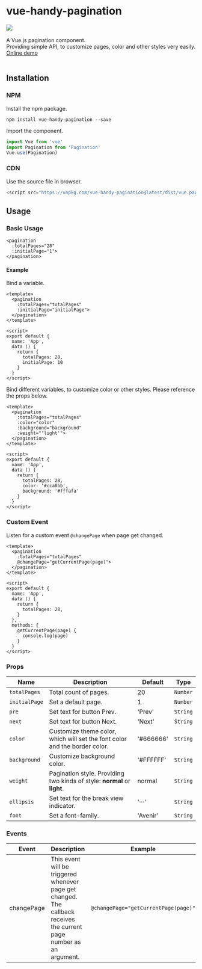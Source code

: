 # vue-handy-pagination
[![](https://img.shields.io/badge/npm-v0.1.1-green)](https://www.npmjs.com/package/vue-handy-pagination)
<br>
<br>
A Vue.js pagination component.<br>
Providing simple API, to customize pages, color and other styles very easily.<br>
[Online demo](https://codepen.io/chelseachel/full/JjYQOZj) <br>
<br>

## Installation
### NPM
Install the npm package.
```
npm install vue-handy-pagination --save
```
Import the component. 
```js
import Vue from 'vue'
import Pagination from 'Pagination'
Vue.use(Pagination)
```
### CDN
Use the source file in browser.
```js
<script src="https://unpkg.com/vue-handy-pagination@latest/dist/vue.pagination.js"></script>
```
## Usage
### Basic Usage
```vue
<pagination 
  :totalPages="28"
  :initialPage="1">
</pagination>
```
#### Example
Bind a variable.
```vue
<template>
  <pagination 
    :totalPages="totalPages"
    :initialPage="initialPage">
  </pagination>
</template>

<script>
export default {
  name: 'App',
  data () {
    return {
      totalPages: 28,
      initialPage: 10
    }
  }
</script>
```
Bind different variables, to customize color or other styles. Please reference the props below.
```vue
<template>
  <pagination 
    :totalPages="totalPages"
    :color="color"
    :background="background"
    :weight="'light'">
  </pagination>
</template>

<script>
export default {
  name: 'App',
  data () {
    return {
      totalPages: 28,
      color: '#cca8bb',
      background: '#fffafa'
    }
  }
</script>
```
### Custom Event
Listen for a custom event ```@changePage``` when page get changed.
```vue
<template>
  <pagination 
    :totalPages="totalPages"
    @changePage="getCurrentPage(page)">
  </pagination>
</template>

<script>
export default {
  name: 'App',
  data () {
    return {
      totalPages: 28,
    }
  },
  methods: {
    getCurrentPage(page) {
      console.log(page)
    }
  }
</script>
```
### Props
Name | Description | Default | Type 
-|-|-|-
```totalPages``` | Total count of pages. | 20 | ```Number``` 
```initialPage``` | Set a default page. | 1 | ```Number``` 
```pre``` | Set text for button Prev. | 'Prev' | ```String``` 
```next``` | Set text for button Next. | 'Next' | ```String``` 
```color``` | Customize theme color, which will set the font color and the border color. | '#666666' | ```String``` 
```background``` | Customize background color. | '#FFFFFF' | ```String``` 
```weight``` | Pagination style. Providing two kinds of style: **normal** or **light**. | normal| ```String``` 
```ellipsis``` | Set text for the break view indicator. | '···' | ```String``` 
```font``` | Set a font-family. | 'Avenir' | ```String``` 

### Events
Event |Description | Example
-|-|-
changePage | This event will be triggered whenever page get changed. <br>The callback receives the current page number as an argument. | ```@changePage="getCurrentPage(page)"```

